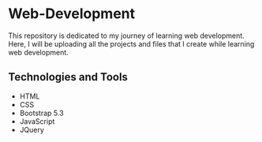 # Web-Development
This repository is dedicated to my journey of learning web development. Here, I will be uploading all the projects and files that I create while learning web development.

## Technologies and Tools
- HTML
- CSS
- Bootstrap 5.3
- JavaScript
- JQuery
